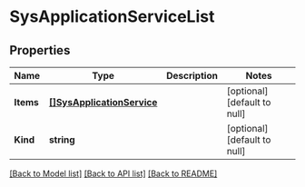 # SysApplicationServiceList

## Properties
Name | Type | Description | Notes
------------ | ------------- | ------------- | -------------
**Items** | [**[]SysApplicationService**](sys_application_service.md) |  | [optional] [default to null]
**Kind** | **string** |  | [optional] [default to null]

[[Back to Model list]](../README.md#documentation-for-models) [[Back to API list]](../README.md#documentation-for-api-endpoints) [[Back to README]](../README.md)


